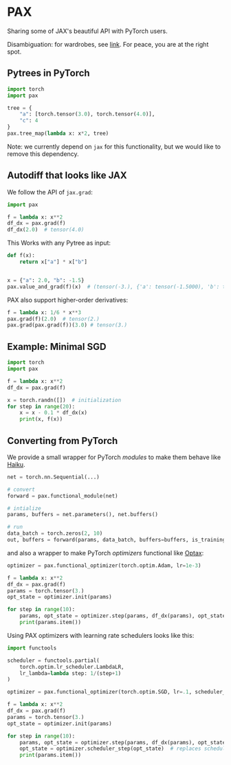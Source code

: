 # PAX
Sharing some of JAX's beautiful API with PyTorch users.

Disambiguation: for wardrobes, see [link](https://www.ikea.com/ch/en/cat/pax-system-19086/). For peace, you are at the right spot.


## Pytrees in PyTorch

```python
import torch
import pax

tree = {
    "a": [torch.tensor(3.0), torch.tensor(4.0)],
    "c": 4
}
pax.tree_map(lambda x: x*2, tree)
```

Note: we currently depend on `jax` for this functionality, but we would like to remove this dependency.

## Autodiff that looks like JAX

We follow the API of `jax.grad`: 
```python
import pax

f = lambda x: x**2
df_dx = pax.grad(f)
df_dx(2.0)  # tensor(4.0)
```

This Works with any Pytree as input:

```python
def f(x):
    return x["a"] * x["b"]


x = {"a": 2.0, "b": -1.5}
pax.value_and_grad(f)(x)  # (tensor(-3.), {'a': tensor(-1.5000), 'b': tensor(2.)})
```

PAX also support higher-order derivatives:
```python
f = lambda x: 1/6 * x**3
pax.grad(f)(2.0)  # tensor(2.)
pax.grad(pax.grad(f))(3.0) # tensor(3.)
```

## Example: Minimal SGD

```python
import torch
import pax

f = lambda x: x**2
df_dx = pax.grad(f)

x = torch.randn([])  # initialization
for step in range(20):
    x = x - 0.1 * df_dx(x)
    print(x, f(x))
```

## Converting from PyTorch

We provide a small wrapper for PyTorch _modules_ to make them behave like [Haiku](https://github.com/deepmind/dm-haiku).
```python
net = torch.nn.Sequential(...)

# convert
forward = pax.functional_module(net)

# intialize
params, buffers = net.parameters(), net.buffers()

# run
data_batch = torch.zeros(2, 10)
out, buffers = forward(params, data_batch, buffers=buffers, is_training=True)
```

and also a wrapper to make PyTorch _optimizers_ functional like [Optax](https://github.com/deepmind/optax):

```python
optimizer = pax.functional_optimizer(torch.optim.Adam, lr=1e-3)

f = lambda x: x**2
df_dx = pax.grad(f)
params = torch.tensor(3.)
opt_state = optimizer.init(params)

for step in range(10):
    params, opt_state = optimizer.step(params, df_dx(params), opt_state)
    print(params.item())
```

Using PAX optimizers with learning rate schedulers looks like this:
```python
import functools

scheduler = functools.partial(
    torch.optim.lr_scheduler.LambdaLR, 
    lr_lambda=lambda step: 1/(step+1)
)

optimizer = pax.functional_optimizer(torch.optim.SGD, lr=.1, scheduler_class=scheduler)

f = lambda x: x**2
df_dx = pax.grad(f)
params = torch.tensor(3.)
opt_state = optimizer.init(params)

for step in range(10):
    params, opt_state = optimizer.step(params, df_dx(params), opt_state)
    opt_state = optimizer.scheduler_step(opt_state)  # replaces scheduler.step()
    print(params.item())
```